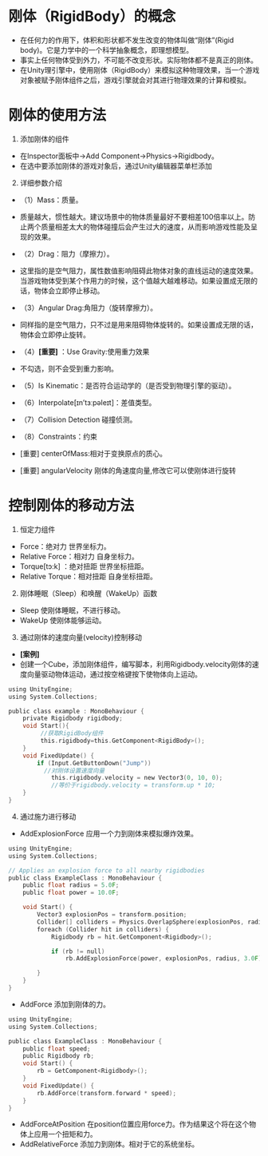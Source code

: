 # 刚体（RigidBody）的概念
* 在任何力的作用下，体积和形状都不发生改变的物体叫做“刚体”(Rigid body)。它是力学中的一个科学抽象概念，即理想模型。
* 事实上任何物体受到外力，不可能不改变形状。实际物体都不是真正的刚体。
* 在Unity理引擎中，使用刚体（RigidBody）来模拟这种物理效果，当一个游戏对象被赋予刚体组件之后，游戏引擎就会对其进行物理效果的计算和模拟。

# 刚体的使用方法

1. 添加刚体的组件
* 在Inspector面板中->Add Component->Physics->Rigidbody。
* 在选中要添加刚体的游戏对象后，通过Unity编辑器菜单栏添加

2. 详细参数介绍
* （1）Mass：质量。
* 质量越大，惯性越大。建议场景中的物体质量最好不要相差100倍率以上。防止两个质量相差太大的物体碰撞后会产生过大的速度，从而影响游戏性能及呈现的效果。

* （2）Drag：阻力（摩擦力）。
* 这里指的是空气阻力，属性数值影响阻碍此物体对象的直线运动的速度效果。当游戏物体受到某个作用力的时候，这个值越大越难移动。如果设置成无限的话，物体会立即停止移动。

* （3）Angular Drag:角阻力（旋转摩擦力）。
* 同样指的是空气阻力，只不过是用来阻碍物体旋转的。如果设置成无限的话，物体会立即停止旋转。

* （4）**[重要]** ：Use Gravity:使用重力效果
* 不勾选，则不会受到重力影响。
* （5）Is Kinematic：是否符合运动学的（是否受到物理引擎的驱动）。
* （6）Interpolate[ɪn’tɜːpəleɪt]：差值类型。
* （7）Collision Detection 碰撞侦测。
* （8）Constraints：约束
* [重要] centerOfMass:相对于变换原点的质心。
* [重要] angularVelocity 刚体的角速度向量,修改它可以使刚体进行旋转

# 控制刚体的移动方法
1. 恒定力组件
* Force：绝对力 世界坐标力。
* Relative Force：相对力 自身坐标力。
* Torque[tɔ:k] ：绝对扭距 世界坐标扭距。
* Relative Torque：相对扭距 自身坐标扭距。
2. 刚体睡眠（Sleep）和唤醒（WakeUp）函数
* Sleep 使刚体睡眠，不进行移动。
* WakeUp 使刚体能够运动。
3. 通过刚体的速度向量(velocity)控制移动
* **[案例]**
* 创建一个Cube，添加刚体组件，编写脚本，利用Rigidbody.velocity刚体的速度向量驱动物体运动，通过按空格键按下使物体向上运动。
```c
using UnityEngine;
using System.Collections;

public class example : MonoBehaviour {
	private Rigidbody rigidbody;
	void Start(){
		 //获取RigidBody组件
		 this.rigidbody=this.GetComponent<RigidBody>();
	}
	void FixedUpdate() {
		if (Input.GetButtonDown("Jump"))
		  //对刚体设置速度向量
			this.rigidbody.velocity = new Vector3(0, 10, 0);
			//等价于rigidbody.velocity = transform.up * 10;
	}
}
```
4. 通过施力进行移动
* AddExplosionForce 应用一个力到刚体来模拟爆炸效果。
```c
using UnityEngine;
using System.Collections;

// Applies an explosion force to all nearby rigidbodies
public class ExampleClass : MonoBehaviour {
    public float radius = 5.0F;
    public float power = 10.0F;

    void Start() {
        Vector3 explosionPos = transform.position;
        Collider[] colliders = Physics.OverlapSphere(explosionPos, radius);
        foreach (Collider hit in colliders) {
            Rigidbody rb = hit.GetComponent<Rigidbody>();

            if (rb != null)
                rb.AddExplosionForce(power, explosionPos, radius, 3.0F);

        }
    }
}
```
* AddForce 添加到刚体的力。
```c
using UnityEngine;
using System.Collections;

public class ExampleClass : MonoBehaviour {
    public float speed;
    public Rigidbody rb;
    void Start() {
        rb = GetComponent<Rigidbody>();
    }
    void FixedUpdate() {
        rb.AddForce(transform.forward * speed);
    }
}
```
* AddForceAtPosition 在position位置应用force力。作为结果这个将在这个物体上应用一个扭矩和力。
* AddRelativeForce 添加力到刚体。相对于它的系统坐标。





